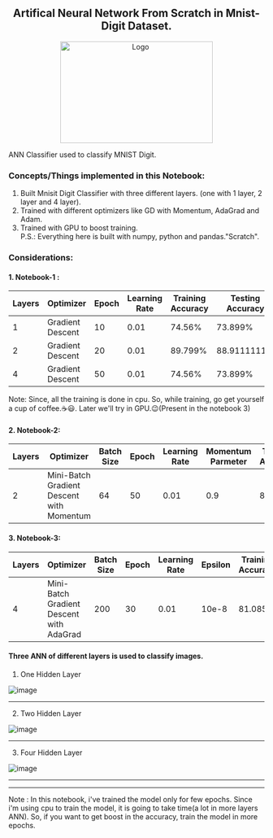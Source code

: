 <h2 align="center">Artifical Neural Network From Scratch in Mnist-Digit Dataset.</h2>
<p align="center">
  <img src="https://user-images.githubusercontent.com/40908371/174338354-46e0131d-184b-4768-a036-4b545914334d.png"  alt="Logo" width="300" height="200"/>
  <p>ANN Classifier used to classify MNIST Digit.</p>
</p>

### Concepts/Things implemented in this Notebook:
1. Built Mnisit Digit Classifier with three different layers. (one with 1 layer, 2 layer and 4 layer).  
2. Trained with different optimizers like GD with Momentum, AdaGrad and Adam.  
3. Trained with GPU to boost training.  
P.S.: Everything here is built with numpy, python and pandas."Scratch".  
### Considerations: 
  
  
#### 1. Notebook-1 :  

| Layers | Optimizer | Epoch | Learning Rate| Training Accuracy | Testing Accuracy |
| --- | --- | --- | --- | --- | --- |
| 1 |     Gradient Descent          |  10  | 0.01 | 74.56% | 73.899%
| 2 |     Gradient Descent          |  20  | 0.01 | 89.799% | 88.9111111%
| 4 |     Gradient Descent          |  50  | 0.01 | 74.56% | 73.899%
  
  Note: Since, all the training is done in cpu.  So, while training, go get yourself a cup of coffee.☕😃.  Later we'll try in GPU.😉(Present in the notebook 3)  
   
#### 2. Notebook-2:  

| Layers | Optimizer | Batch Size | Epoch | Learning Rate | Momentum Parmeter | Training Accuracy | Testing Accuracy |
| --- | --- | --- | --- | --- | --- | --- | --- |
| 2 | Mini-Batch Gradient Descent with Momentum | 64 | 50 | 0.01 | 0.9 | 85.232% | 84.649%

#### 3. Notebook-3:  

| Layers | Optimizer | Batch Size | Epoch | Learning Rate | Epsilon | Training Accuracy | Testing Accuracy |
| --- | --- | --- | --- | --- | --- | -- | -- |
| 4 | Mini-Batch Gradient Descent with AdaGrad | 200 | 30 | 0.01 | 10e-8 | 81.085% | __%


#### Three ANN of different layers is used to classify images.

1. One Hidden Layer 
  
    
  ![image](https://user-images.githubusercontent.com/40908371/173662434-a87069c7-049c-43be-959f-46b8a26986e5.png)
  

  ---------------------------------------------------------------------------------------------------------------------------------------------------------------------  
    
2. Two Hidden Layer

  
 ![image](https://user-images.githubusercontent.com/40908371/173663019-e7d25df7-4111-4816-b694-cabe61d0f1a1.png)
     

   
   --------------------------------------------------------------------------------------------------------------------------------------------------------------------  
     
3. Four Hidden Layer
  
    
![image](https://user-images.githubusercontent.com/40908371/173862561-57e26da0-49dd-4437-ad12-9440ceaea7c4.png)
  
  

   -------------------------------------------------------------------------------------------------------------------------------------------------------------------- 
   --------------------------------------------------------------------------------------------------------------------------------------------------------------------  
   

  
Note : In this notebook, i've trained the model only for few epochs. Since i'm using cpu to train the model, it is going to take time(a lot in more layers ANN).
So, if you want to get boost in the accuracy, train the model in more epochs. 
